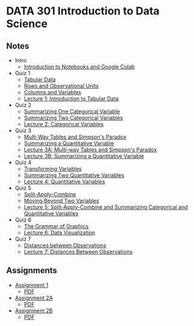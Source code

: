# DATA 301 Introduction to Data Science

## Notes
- Intro
    - [Introduction to Notebooks and Google Colab](./notes/intro/Introduction_to_Notebooks_and_Colab.ipynb)
- Quiz 1
    - [Tabular Data](./notes/quiz1/Tabular_Data.ipynb)
    - [Rows and Observational Units](./notes/quiz1/Rows_and_Observational_Units.ipynb)
    - [Columns and Variables](./notes/quiz1/Columns_and_Variables.ipynb)
    - [Lecture 1: Introduction to Tabular Data](./notes/quiz1/Day_01_Introduction_to_Tabular_Data.ipynb)
- Quiz 2
    - [Summarizing One Categorical Variable](./notes/quiz2/Summarizing_One_Categorical_Variable.ipynb)
    - [Summarizing Two Categorical Variables](./notes/quiz2/Summarizing_Two_Categorical_Variables.ipynb)
    - [Lecture 2: Categorical Variables](./notes/quiz2/Day_02_Categorical_Variables.ipynb)
- Quiz 3
    - [Multi Way Tables and Simpson's Paradox](./notes/quiz3/Multi_Way_Tables_and_Simpson's_Paradox.ipynb)
    - [Summarizing a Quantitative Variable](./notes/quiz3/Summarizing_a_Quantitative_Variable.ipynb)
    - [Lecture 3A: Multi-way Tables and Simpson's Paradox](./notes/quiz3/Day_03A_Multi_Way_Tables_and_Simpson's_Paradox.ipynb)
    - [Lecture 3B: Summarizing a Quantitative Variable](./notes/quiz3/Day_03B_Summarizing_a_Quantitative_Variable.ipynb)
- Quiz 4
    - [Transforming Variables](./notes/quiz4/Transforming_Variables.ipynb)
    - [Summarizing Two Quantitative Variables](./notes/quiz4/Summarizing_Two_Quantitative_Variables.ipynb)
    - [Lecture 4: Quantitative Variables](./notes/quiz4/Day_04_Quantitative_Variables.ipynb)
- Quiz 5
    - [Split-Apply-Combine](./notes/quiz5/Split_Apply_Combine.ipynb)
    - [Moving Beyond Two Variables](./notes/quiz5/Beyond_Two_Variables.ipynb)
    - [Lecture 5: Split-Apply-Combine and Summarizing Categorical and Quantitative Variables](./notes/quiz5/Day_05_Relationships_between_Quantitative_and_Categorical_Variables.ipynb)
- Quiz 6
    - [The Grammar of Graphics](./notes/quiz6/Grammar_of_Graphics.ipynb)
    - [Lecture 6: Data Visualization](./notes/quiz6/Day_06_Data_Visualization.ipynb)
- Quiz 7
    - [Distances between Observations](./notes/quiz7/Distances_Between_Observations.ipynb)
    - [Lecture 7: Distances Between Observations](./notes/quiz7/Day_07_Distances_Between_Observations.ipynb)

## Assignments
- [Assignment 1](./assignments/DATA_301_Assignment_1_Sreshta_Talluri_and_Ishaan_Sathaye.ipynb)
    - [PDF](./assignments/DATA_301_Assignment_1_Sreshta_Talluri_and_Ishaan_Sathaye.pdf)
- [Assignment 2A](./assignments/assignment2/DATA_301_Assignment_02A_Ishaan_Sathaye_and_Sreshta_Talluri.ipynb)
    - [PDF](./assignments/assignment2/DATA_301_Assignment_02A_Ishaan_Sathaye_and_Sreshta_Talluri.pdf)
- [Assignment 2B](./assignments/assignment2/DATA_301_Assignment_02B_Ishaan_Sathaye_and_Sreshta_Talluri.ipynb)
    - [PDF](./assignments/assignment2/DATA_301_Assignment_02B_Ishaan_Sathaye_and_Sreshta_Talluri.pdf)
    